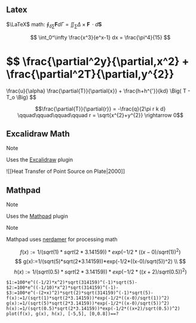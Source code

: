 ## Latex

$\LaTeX$ math: $\oint_{\delta \sum} \textbf{F} d\Gamma$ = $\iint_{\sum} \Delta \times \textbf{F} \, \cdot d\textbf{S}$

$$
\int_0^\infty \frac{x^3}{e^x-1} dx = \frac{\pi^4}{15} 
$$


$$
\frac{\partial^2y}{\partial\,x^2} + \frac{\partial^2T}{\partial\,y^{2}}
=
\frac{u}{\alpha} \frac{\partial{T}}{\partial{x}} + \frac{h+h^{'}}{kd} \Big( T - T_o \Big)
$$

$$\frac{\partial{T}}{\partial{r}} = -\frac{q}{2\pi r k d} \qquad\qquad\qquad\qquad r = \sqrt{x^{2}+y^{2}} \rightarrow 0$$

## Excalidraw Math

>[!note]
>Uses the [Excalidraw](https://github.com/zsviczian/obsidian-excalidraw-plugin) plugin


![[Heat Transfer of Point Source on Plate|2000]]

## Mathpad

>[!note]
>Uses the [Mathpad](https://github.com/Canna71/obsidian-mathpad) plugin

> [!note]
> Mathpad uses [nerdamer](https://nerdamer.com/documentation.html) for processing math
>


$$
f(x):=1/(sqrt(1)*sqrt(2*3.14159))*exp(-1/2*((x-0)/sqrt(1))^2)
$$
$$
g(x):=1/(sqrt(5)*sqrt(2*3.14159))*exp(-1/2*((x-0)/sqrt(5))^2) \\
$$
$$
h(x):=1/(sqrt(0.5)*sqrt(2*3.14159))*exp(-1/2*((x+2)/sqrt(0.5))^2)
$$

```mathpad
$1:=100*e^((-1/2)*x^2)*sqrt(314159)^(-1)*sqrt(5)-
$2:=100*e^((-1/10)*x^2)*sqrt(314159)^(-1)-
$3:=100*e^(-(2+x)^2)*sqrt(2)*sqrt(314159)^(-1)*sqrt(5)-
f(x):=1/(sqrt(1)*sqrt(2*3.14159))*exp(-1/2*((x-0)/sqrt(1))^2)
g(x):=1/(sqrt(5)*sqrt(2*3.14159))*exp(-1/2*((x-0)/sqrt(5))^2)
h(x):=1/(sqrt(0.5)*sqrt(2*3.14159))*exp(-1/2*((x+2)/sqrt(0.5))^2)
plot(f(x), g(x), h(x), [-5,5], [0,0.8])==?
```

